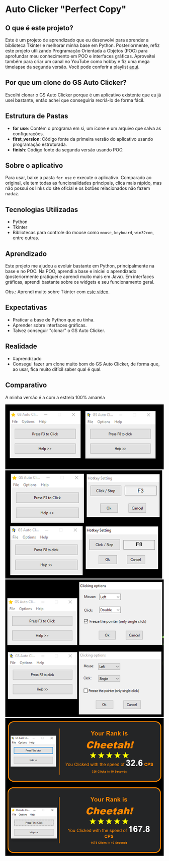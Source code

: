 
# Auto Clicker "Perfect Copy"


## O que é este projeto?
Este é um projeto de aprendizado que eu desenvolvi para aprender a biblioteca Tkinter e melhorar minha base em Python. Posteriormente, refiz este projeto utilizando Programação Orientada a Objetos (POO) para aprofundar meu conhecimento em POO e interfaces gráficas. Aproveitei também para criar um canal no YouTube como hobby e fiz uma mega timelapse da segunda versão. Você pode conferir a playlist [aqui](https://www.youtube.com/playlist?list=PLpRadUoUz-_FEx5YHd7D4vJI99cOFM26p).


## Por que um clone do GS Auto Clicker?
Escolhi clonar o GS Auto Clicker porque é um aplicativo existente que eu já usei bastante, então achei que conseguiria recriá-lo de forma fácil.

## Estrutura de Pastas
- **for use**: Contém o programa em si, um ícone e um arquivo que salva as configurações.
- **first_version**: Código fonte da primeira versão do aplicativo usando programação estruturada.
- **finish**: Código fonte da segunda versão usando POO.

## Sobre o aplicativo
Para usar, baixe a pasta `for use` e execute o aplicativo. Comparado ao original, ele tem todas as funcionalidades principais, clica mais rápido, mas não possui os links do site oficial e os botões relacionados não fazem nadaz.

## Tecnologias Utilizadas
- Python
- Tkinter
- Bibliotecas para controle do mouse como `mouse`, `keyboard`, `win32con`, entre outras.

## Aprendizado
Este projeto me ajudou a evoluir bastante em Python, principalmente na base e no POO. Na POO, aprendi a base e iniciei o aprendizado (posteriormente pratiquei e aprendi muito mais em Java). Em interfaces gráficas, aprendi bastante sobre os widgets e seu funcionamento geral.

Obs.: Aprendi muito sobre Tkinter com [este vídeo](https://www.youtube.com/watch?v=mop6g-c5HEY&t=3s&ab_channel=ClearCode).

## Expectativas
- Praticar a base de Python que eu tinha.
- Aprender sobre interfaces gráficas.
- Talvez conseguir "clonar" o GS Auto Clicker.

## Realidade
- #aprendizado
- Consegui fazer um clone muito bom do GS Auto Clicker, de forma que, ao usar, fica muito difícil saber qual é qual.

## Comparativo
A minha versão é a com a estrela 100% amarela

![](img/1.png)
![](img/2.png)
![](img/3.png)
![](img/4.png)
